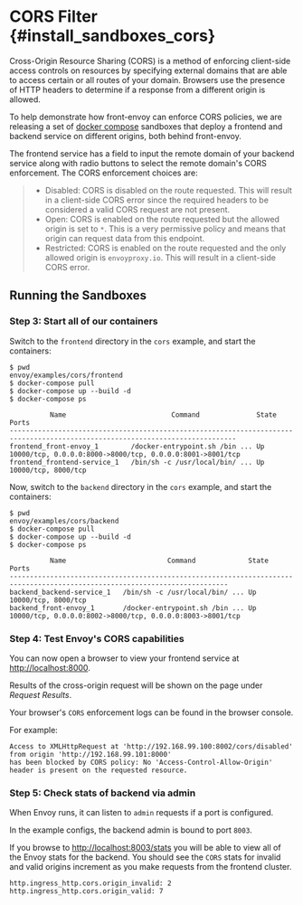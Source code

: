 CORS Filter {#install_sandboxes_cors}
===========

Cross-Origin Resource Sharing (CORS) is a method of enforcing
client-side access controls on resources by specifying external domains
that are able to access certain or all routes of your domain. Browsers
use the presence of HTTP headers to determine if a response from a
different origin is allowed.

To help demonstrate how front-envoy can enforce CORS policies, we are
releasing a set of [docker compose](https://docs.docker.com/compose/)
sandboxes that deploy a frontend and backend service on different
origins, both behind front-envoy.

The frontend service has a field to input the remote domain of your
backend service along with radio buttons to select the remote domain\'s
CORS enforcement. The CORS enforcement choices are:

> -   Disabled: CORS is disabled on the route requested. This will
>     result in a client-side CORS error since the required headers to
>     be considered a valid CORS request are not present.
> -   Open: CORS is enabled on the route requested but the allowed
>     origin is set to `*`. This is a very permissive policy and means
>     that origin can request data from this endpoint.
> -   Restricted: CORS is enabled on the route requested and the only
>     allowed origin is `envoyproxy.io`. This will result in a
>     client-side CORS error.

Running the Sandboxes
---------------------

### Step 3: Start all of our containers

Switch to the `frontend` directory in the `cors` example, and start the
containers:

``` {.console}
$ pwd
envoy/examples/cors/frontend
$ docker-compose pull
$ docker-compose up --build -d
$ docker-compose ps

          Name                          Command              State                            Ports
------------------------------------------------------------------------------------------------------------------------------
frontend_front-envoy_1        /docker-entrypoint.sh /bin ... Up      10000/tcp, 0.0.0.0:8000->8000/tcp, 0.0.0.0:8001->8001/tcp
frontend_frontend-service_1   /bin/sh -c /usr/local/bin/ ... Up      10000/tcp, 8000/tcp
```

Now, switch to the `backend` directory in the `cors` example, and start
the containers:

``` {.console}
$ pwd
envoy/examples/cors/backend
$ docker-compose pull
$ docker-compose up --build -d
$ docker-compose ps

          Name                         Command             State                            Ports
----------------------------------------------------------------------------------------------------------------------------
backend_backend-service_1   /bin/sh -c /usr/local/bin/ ... Up      10000/tcp, 8000/tcp
backend_front-envoy_1       /docker-entrypoint.sh /bin ... Up      10000/tcp, 0.0.0.0:8002->8000/tcp, 0.0.0.0:8003->8001/tcp
```

### Step 4: Test Envoy\'s CORS capabilities

You can now open a browser to view your frontend service at
<http://localhost:8000>.

Results of the cross-origin request will be shown on the page under
*Request Results*.

Your browser\'s `CORS` enforcement logs can be found in the browser
console.

For example:

``` {.console}
Access to XMLHttpRequest at 'http://192.168.99.100:8002/cors/disabled' from origin 'http://192.168.99.101:8000'
has been blocked by CORS policy: No 'Access-Control-Allow-Origin' header is present on the requested resource.
```

### Step 5: Check stats of backend via admin

When Envoy runs, it can listen to `admin` requests if a port is
configured.

In the example configs, the backend admin is bound to port `8003`.

If you browse to <http://localhost:8003/stats> you will be able to view
all of the Envoy stats for the backend. You should see the `CORS` stats
for invalid and valid origins increment as you make requests from the
frontend cluster.

``` {.none}
http.ingress_http.cors.origin_invalid: 2
http.ingress_http.cors.origin_valid: 7
```
